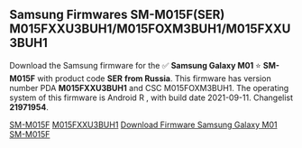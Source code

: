 <h2>Samsung Firmwares SM-M015F(SER) M015FXXU3BUH1/M015FOXM3BUH1/M015FXXU3BUH1</h2>
Download the Samsung firmware for the ✅ <strong>Samsung Galaxy M01 </strong> ⭐ <strong>SM-M015F</strong> with product code <strong>SER</strong> <strong> from Russia</strong>. This firmware has version number PDA <strong>M015FXXU3BUH1</strong> and CSC M015FOXM3BUH1. The operating system of this firmware is Android R , with build date 2021-09-11. Changelist <strong>21971954</strong>.


[SM-M015F](https://samfirm.shop/samsung/model/SM-M015F)
[M015FXXU3BUH1](https://samfirm.shop/samsung/pda/M015FXXU3BUH1)
[Download Firmware Samsung Galaxy M01 SM-M015F](https://samfirm.shop/samsung/firmware/455233)
